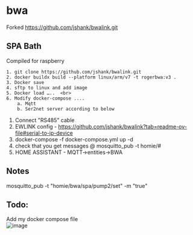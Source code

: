 # bwa
Forked https://github.com/jshank/bwalink.git

## SPA Bath

Compiled for raspberry <br>

	1. git clone https://github.com/jshank/bwalink.git
 	2. docker buildx build --platform linux/arm/v7 -t rogerbwa:v3 .
  	3. Docker save
   	4. sftp to linux and add image
	5. Docker load …..	<br>
	6. Modify docker-compose ....
		a. Mqtt
		b. Ser2net server according to below




1. Connect "RS485" cable
2. EWLINK config - https://github.com/jshank/bwalink?tab=readme-ov-file#serial-to-ip-device
3. docker-compose -f docker-compose.yml up -d
4. check that you get messages @ mosquitto_pub -t homie/#
5. HOME ASSISTANT - MQTT->entities->BWA


## Notes
mosquitto_pub -t "homie/bwa/spa/pump2/set" -m "true"

## Todo:
Add my docker compose file<br>
![image](https://github.com/user-attachments/assets/0eba698a-2dbf-4516-b92e-f40b6d9b3996)
